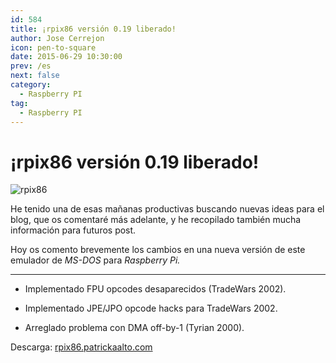 ```yaml
---
id: 584
title: ¡rpix86 versión 0.19 liberado!
author: Jose Cerrejon
icon: pen-to-square
date: 2015-06-29 10:30:00
prev: /es
next: false
category:
  - Raspberry PI
tag:
  - Raspberry PI
---
```


# ¡rpix86 versión 0.19 liberado!

![rpix86](/images/rpix86_logo.jpg)

He tenido una de esas mañanas productivas buscando nuevas ideas para el blog, que os comentaré más adelante, y he recopilado también mucha información para futuros post. 

Hoy os comento brevemente los cambios en una nueva versión de este emulador de *MS-DOS* para *Raspberry Pi.*

- - -

* Implementado FPU opcodes desaparecidos (TradeWars 2002).

* Implementado JPE/JPO opcode hacks para TradeWars 2002.

* Arreglado problema con DMA off-by-1 (Tyrian 2000).

Descarga: [rpix86.patrickaalto.com](http://rpix86.patrickaalto.com/rdown.html)